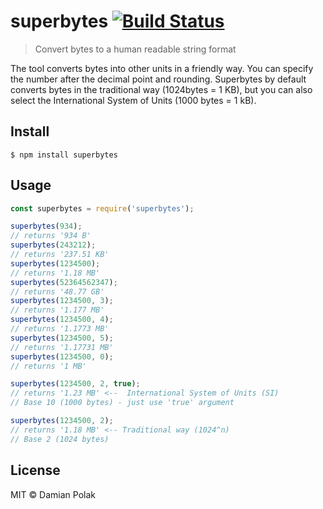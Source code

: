 # superbytes [![Build Status](https://travis-ci.org/damianpolak/superbytes.svg?branch=master)](https://travis-ci.org/damianpolak/superbytes)

> Convert bytes to a human readable string format

The tool converts bytes into other units in a friendly way. You can specify the number after the decimal point and rounding. Superbytes by default converts bytes in the traditional way (1024bytes = 1 KB), but you can also select the International System of Units (1000 bytes = 1 kB).

## Install

```
$ npm install superbytes
```

## Usage

```js
const superbytes = require('superbytes');

superbytes(934);
// returns '934 B'
superbytes(243212);
// returns '237.51 KB'
superbytes(1234500);
// returns '1.18 MB'
superbytes(52364562347);
// returns '48.77 GB'
superbytes(1234500, 3);
// returns '1.177 MB'
superbytes(1234500, 4);
// returns '1.1773 MB'
superbytes(1234500, 5);
// returns '1.17731 MB'
superbytes(1234500, 0);
// returns '1 MB'

superbytes(1234500, 2, true);
// returns '1.23 MB' <--  International System of Units (SI) 
// Base 10 (1000 bytes) - just use 'true' argument

superbytes(1234500, 2);
// returns '1.18 MB' <-- Traditional way (1024^n)
// Base 2 (1024 bytes)
```

## License

MIT © Damian Polak
